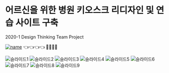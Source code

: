 # 어르신을 위한 병원 키오스크 리디자인 및 연습 사이트 구축

2020-1 Design Thinking Team Project

[![name](https://img.shields.io/static/v1?&label=Hompage&message=Link&color=pink)](http://htmlpreview.github.io/?https://github.com/2017100898/kiosk_redesign/blob/main/kiosk/index.html)  👈👈👈👈 🌈✨🚀💫

![슬라이드1](https://user-images.githubusercontent.com/64299475/126894395-d67de1c5-2f81-4f63-8268-dd36aee5e8f6.png)
![슬라이드2](https://user-images.githubusercontent.com/64299475/126894397-72b8a403-bd1f-4412-b429-2d5437ea1b8d.png)
![슬라이드3](https://user-images.githubusercontent.com/64299475/126894398-0c643d36-c99d-46f7-97ba-e41687ee4b09.png)
![슬라이드4](https://user-images.githubusercontent.com/64299475/126894401-9367c238-c965-43e5-b0bc-26d35ea78aa4.png)
![슬라이드5](https://user-images.githubusercontent.com/64299475/126894404-a6d7efc4-531a-48b7-bac4-af8c229ca6f8.png)
![슬라이드6](https://user-images.githubusercontent.com/64299475/126894406-f3980447-b25e-4517-ade0-15122a41d09a.png)
![슬라이드7](https://user-images.githubusercontent.com/64299475/126894408-28c70507-785b-4e58-84c9-d2a382768fc4.png)
![슬라이드8](https://user-images.githubusercontent.com/64299475/126894409-317a67c7-3034-48d4-8dad-429e6781f4b0.png)
![슬라이드9](https://user-images.githubusercontent.com/64299475/126894411-9a7e8272-00e5-43bf-b7d1-fd2c6a9a130c.png)
